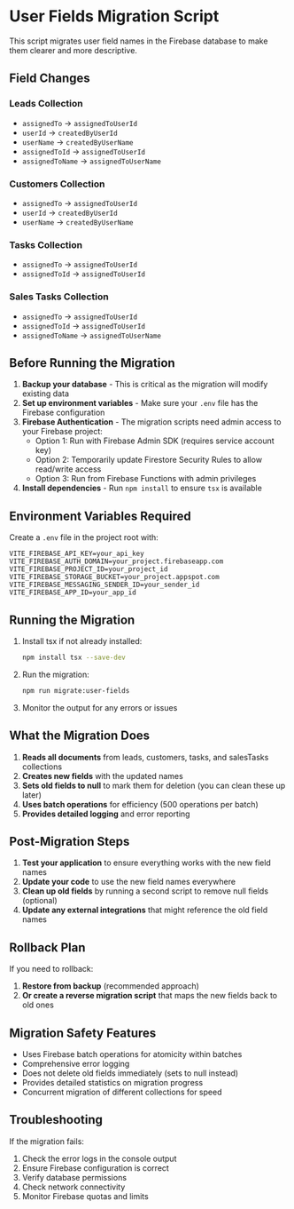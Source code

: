 # User Fields Migration Script

This script migrates user field names in the Firebase database to make them clearer and more descriptive.

## Field Changes

### Leads Collection
- `assignedTo` → `assignedToUserId`
- `userId` → `createdByUserId`  
- `userName` → `createdByUserName`
- `assignedToId` → `assignedToUserId`
- `assignedToName` → `assignedToUserName`

### Customers Collection
- `assignedTo` → `assignedToUserId`
- `userId` → `createdByUserId`
- `userName` → `createdByUserName`

### Tasks Collection
- `assignedTo` → `assignedToUserId`
- `assignedToId` → `assignedToUserId`

### Sales Tasks Collection
- `assignedTo` → `assignedToUserId`
- `assignedToId` → `assignedToUserId`
- `assignedToName` → `assignedToUserName`

## Before Running the Migration

1. **Backup your database** - This is critical as the migration will modify existing data
2. **Set up environment variables** - Make sure your `.env` file has the Firebase configuration
3. **Firebase Authentication** - The migration scripts need admin access to your Firebase project:
   - Option 1: Run with Firebase Admin SDK (requires service account key)
   - Option 2: Temporarily update Firestore Security Rules to allow read/write access
   - Option 3: Run from Firebase Functions with admin privileges
4. **Install dependencies** - Run `npm install` to ensure `tsx` is available

## Environment Variables Required

Create a `.env` file in the project root with:

```env
VITE_FIREBASE_API_KEY=your_api_key
VITE_FIREBASE_AUTH_DOMAIN=your_project.firebaseapp.com
VITE_FIREBASE_PROJECT_ID=your_project_id
VITE_FIREBASE_STORAGE_BUCKET=your_project.appspot.com
VITE_FIREBASE_MESSAGING_SENDER_ID=your_sender_id
VITE_FIREBASE_APP_ID=your_app_id
```

## Running the Migration

1. Install tsx if not already installed:
   ```bash
   npm install tsx --save-dev
   ```

2. Run the migration:
   ```bash
   npm run migrate:user-fields
   ```

3. Monitor the output for any errors or issues

## What the Migration Does

1. **Reads all documents** from leads, customers, tasks, and salesTasks collections
2. **Creates new fields** with the updated names
3. **Sets old fields to null** to mark them for deletion (you can clean these up later)
4. **Uses batch operations** for efficiency (500 operations per batch)
5. **Provides detailed logging** and error reporting

## Post-Migration Steps

1. **Test your application** to ensure everything works with the new field names
2. **Update your code** to use the new field names everywhere
3. **Clean up old fields** by running a second script to remove null fields (optional)
4. **Update any external integrations** that might reference the old field names

## Rollback Plan

If you need to rollback:

1. **Restore from backup** (recommended approach)
2. **Or create a reverse migration script** that maps the new fields back to old ones

## Migration Safety Features

- Uses Firebase batch operations for atomicity within batches
- Comprehensive error logging
- Does not delete old fields immediately (sets to null instead)
- Provides detailed statistics on migration progress
- Concurrent migration of different collections for speed

## Troubleshooting

If the migration fails:

1. Check the error logs in the console output
2. Ensure Firebase configuration is correct
3. Verify database permissions
4. Check network connectivity
5. Monitor Firebase quotas and limits
